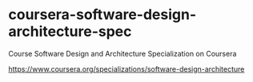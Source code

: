 # coursera-software-design-architecture-spec
Course Software Design and Architecture Specialization on Coursera

https://www.coursera.org/specializations/software-design-architecture

